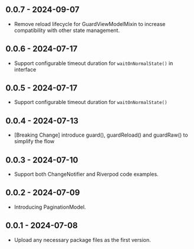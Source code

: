 ## 0.0.7 - 2024-09-07

- Remove reload lifecycle for GuardViewModelMixin to increase compatibility with other state management.

## 0.0.6 - 2024-07-17

- Support configurable timeout duration for `waitOnNormalState()` in interface

## 0.0.5 - 2024-07-17

- Support configurable timeout duration for `waitOnNormalState()`

## 0.0.4 - 2024-07-13

- [Breaking Change] introduce guard(), guardReload() and guardRaw() to simplify the flow

## 0.0.3 - 2024-07-10

- Support both ChangeNotifier and Riverpod code examples.

## 0.0.2 - 2024-07-09

- Introducing PaginationModel.

## 0.0.1 - 2024-07-08

- Upload any necessary package files as the first version.